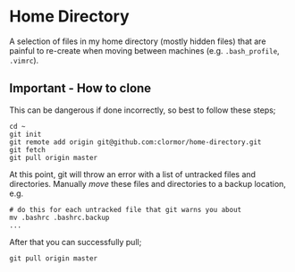 # Home Directory

A selection of files in my home directory (mostly hidden files) that are painful
to re-create when moving between machines (e.g. `.bash_profile`, `.vimrc`).

## Important - How to clone

This can be dangerous if done incorrectly, so best to follow these steps;

    cd ~
    git init
    git remote add origin git@github.com:clormor/home-directory.git
    git fetch
    git pull origin master

At this point, git will throw an error with a list of untracked files and
directories. Manually *move* these files and directories to a backup location,
e.g.

    # do this for each untracked file that git warns you about
    mv .bashrc .bashrc.backup
    ...

After that you can successfully pull;

    git pull origin master

